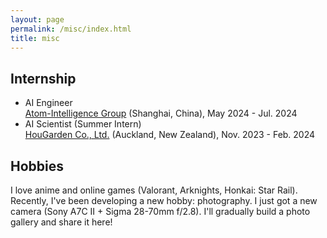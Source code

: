 ```yaml
---
layout: page
permalink: /misc/index.html
title: misc
---
```


## Internship

- AI Engineer<br>
[Atom-Intelligence Group](https://www.atom-intelligence.com/) (Shanghai, China), May 2024 - Jul. 2024
- AI Scientist (Summer Intern) <br>
[HouGarden Co., Ltd.](https://nz.hougarden.com/) (Auckland, New Zealand), Nov. 2023 - Feb. 2024


## Hobbies

I love anime and online games (Valorant, Arknights, Honkai: Star Rail). Recently, I've been developing a new hobby: photography. I just got a new camera (Sony A7C II + Sigma 28-70mm f/2.8). I'll gradually build a photo gallery and share it here!
